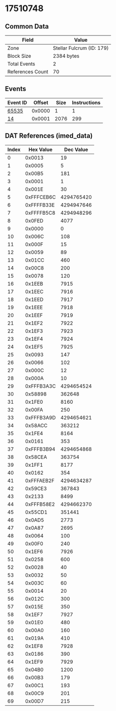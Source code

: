 # 17510748

## Common Data

| Field            | Value                     |
|------------------|---------------------------|
| Zone             | Stellar Fulcrum (ID: 179) |
| Block Size       | 2384 bytes                |
| Total Events     | 2                         |
| References Count | 70                        |

## Events

| Event ID            | Offset   |   Size |   Instructions |
|---------------------|----------|--------|----------------|
| [65535](./65535.md) | 0x0000   |      1 |              1 |
| [14](./14.md)       | 0x0001   |   2076 |            299 |

## DAT References (imed_data)

|   Index | Hex Value   |   Dec Value |
|---------|-------------|-------------|
|       0 | 0x0013      |          19 |
|       1 | 0x0005      |           5 |
|       2 | 0x00B5      |         181 |
|       3 | 0x0001      |           1 |
|       4 | 0x001E      |          30 |
|       5 | 0xFFFCEB6C  |  4294765420 |
|       6 | 0xFFFFB33E  |  4294947646 |
|       7 | 0xFFFFB5C8  |  4294948296 |
|       8 | 0x0FED      |        4077 |
|       9 | 0x0000      |           0 |
|      10 | 0x006C      |         108 |
|      11 | 0x000F      |          15 |
|      12 | 0x0059      |          89 |
|      13 | 0x01CC      |         460 |
|      14 | 0x00C8      |         200 |
|      15 | 0x0078      |         120 |
|      16 | 0x1EEB      |        7915 |
|      17 | 0x1EEC      |        7916 |
|      18 | 0x1EED      |        7917 |
|      19 | 0x1EEE      |        7918 |
|      20 | 0x1EEF      |        7919 |
|      21 | 0x1EF2      |        7922 |
|      22 | 0x1EF3      |        7923 |
|      23 | 0x1EF4      |        7924 |
|      24 | 0x1EF5      |        7925 |
|      25 | 0x0093      |         147 |
|      26 | 0x0066      |         102 |
|      27 | 0x000C      |          12 |
|      28 | 0x000A      |          10 |
|      29 | 0xFFFB3A3C  |  4294654524 |
|      30 | 0x58898     |      362648 |
|      31 | 0x1FE0      |        8160 |
|      32 | 0x00FA      |         250 |
|      33 | 0xFFFB3A9D  |  4294654621 |
|      34 | 0x58ACC     |      363212 |
|      35 | 0x1FE4      |        8164 |
|      36 | 0x0161      |         353 |
|      37 | 0xFFFB3B94  |  4294654868 |
|      38 | 0x58CEA     |      363754 |
|      39 | 0x1FF1      |        8177 |
|      40 | 0x0162      |         354 |
|      41 | 0xFFFAEB2F  |  4294634287 |
|      42 | 0x59CE3     |      367843 |
|      43 | 0x2133      |        8499 |
|      44 | 0xFFFB58E2  |  4294662370 |
|      45 | 0x55CD1     |      351441 |
|      46 | 0x0AD5      |        2773 |
|      47 | 0x0A87      |        2695 |
|      48 | 0x0064      |         100 |
|      49 | 0x00F0      |         240 |
|      50 | 0x1EF6      |        7926 |
|      51 | 0x0258      |         600 |
|      52 | 0x0028      |          40 |
|      53 | 0x0032      |          50 |
|      54 | 0x003C      |          60 |
|      55 | 0x0014      |          20 |
|      56 | 0x012C      |         300 |
|      57 | 0x015E      |         350 |
|      58 | 0x1EF7      |        7927 |
|      59 | 0x01E0      |         480 |
|      60 | 0x00A0      |         160 |
|      61 | 0x019A      |         410 |
|      62 | 0x1EF8      |        7928 |
|      63 | 0x0186      |         390 |
|      64 | 0x1EF9      |        7929 |
|      65 | 0x04B0      |        1200 |
|      66 | 0x00B3      |         179 |
|      67 | 0x00C1      |         193 |
|      68 | 0x00C9      |         201 |
|      69 | 0x00D7      |         215 |
